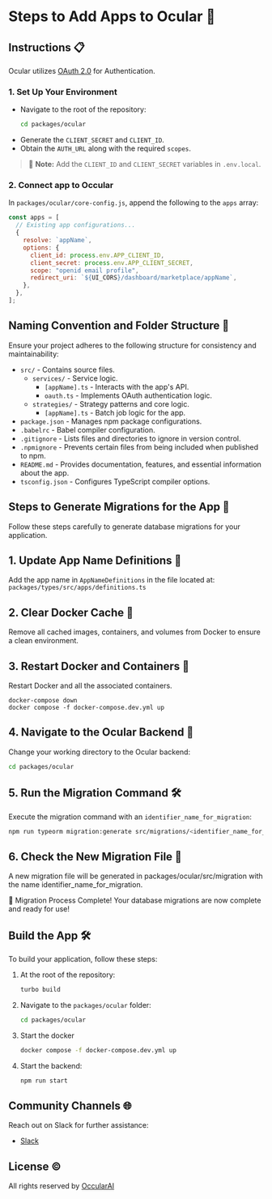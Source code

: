 # Steps to Add Apps to Ocular 🚀

## Instructions 📋

Ocular utilizes [OAuth 2.0](https://oauth.net/2/) for Authentication.

### 1. Set Up Your Environment

- Navigate to the root of the repository:
  ```sh
  cd packages/ocular
  ```
- Generate the `CLIENT_SECRET` and `CLIENT_ID`.
- Obtain the `AUTH_URL` along with the required `scopes`.

> 📝 **Note:** Add the `CLIENT_ID` and `CLIENT_SECRET` variables in `.env.local`.

### 2. Connect app to Occular

In `packages/ocular/core-config.js`, append the following to the `apps` array:

```javascript
const apps = [
  // Existing app configurations...
  {
    resolve: `appName`,
    options: {
      client_id: process.env.APP_CLIENT_ID,
      client_secret: process.env.APP_CLIENT_SECRET,
      scope: "openid email profile",
      redirect_uri: `${UI_CORS}/dashboard/marketplace/appName`,
    },
  },
];
```

## Naming Convention and Folder Structure 📁

Ensure your project adheres to the following structure for consistency and maintainability:

- `src/` - Contains source files.
  - `services/` - Service logic.
    - `[appName].ts` - Interacts with the app's API.
    - `oauth.ts` - Implements OAuth authentication logic.
  - `strategies/` - Strategy patterns and core logic.
    - `[appName].ts` - Batch job logic for the app.
- `package.json` - Manages npm package configurations.
- `.babelrc` - Babel compiler configuration.
- `.gitignore` - Lists files and directories to ignore in version control.
- `.npmignore` - Prevents certain files from being included when published to npm.
- `README.md` - Provides documentation, features, and essential information about the app.
- `tsconfig.json` - Configures TypeScript compiler options.

## Steps to Generate Migrations for the App 🚀

Follow these steps carefully to generate database migrations for your application.

## 1. Update App Name Definitions 📝

Add the app name in `AppNameDefinitions` in the file located at:
`packages/types/src/apps/definitions.ts`

## 2. Clear Docker Cache 🐳

Remove all cached images, containers, and volumes from Docker to ensure a clean environment.

## 3. Restart Docker and Containers 🔄

Restart Docker and all the associated containers.

```
docker-compose down
docker compose -f docker-compose.dev.yml up
```

## 4. Navigate to the Ocular Backend 📂

Change your working directory to the Ocular backend:

```sh
cd packages/ocular
```

## 5. Run the Migration Command 🛠️

Execute the migration command with an `identifier_name_for_migration`:

```sh
npm run typeorm migration:generate src/migrations/<identifier_name_for_migration>
```

## 6. Check the New Migration File 📄

A new migration file will be generated in packages/ocular/src/migration with the name identifier_name_for_migration.

🎉 Migration Process Complete!
Your database migrations are now complete and ready for use!

## Build the App 🛠️

To build your application, follow these steps:

1. At the root of the repository:

   ```sh
   turbo build
   ```

2. Navigate to the `packages/ocular` folder:
   ```sh
   cd packages/ocular
   ```
3. Start the docker
   ```sh
   docker compose -f docker-compose.dev.yml up
   ```
4. Start the backend:
   ```sh
   npm run start
   ```

## Community Channels 🌐

Reach out on Slack for further assistance:

- [Slack](https://join.slack.com/t/ocular-ai/shared_invite/zt-2g7ka0j1c-Tx~Q46MjplNma2Sk2Ruplw)

## License ©️

All rights reserved by [OccularAI](https://www.useocular.com/)

```

```
